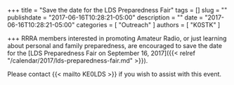 +++
title = "Save the date for the LDS Preparedness Fair"
tags = []
slug = ""
publishdate = "2017-06-16T10:28:21-05:00"
description = ""
date = "2017-06-16T10:28:21-05:00"
categories = [ "Outreach" ]
authors = [ "K0STK" ]

+++
RRRA members interested in promoting Amateur Radio,
or just learning about personal and family preparedness, 
are encouraged to save the date for the
[LDS Preparedness Fair on September 16, 2017]({{< relref "/calendar/2017/lds-preparedness-fair.md" >}}).

Please contact {{< mailto KE0LDS >}} if you wish to assist with this event.
<!--more-->
